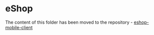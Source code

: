 # eShop
The content of this folder has been moved to the repository -  [eshop-mobile-client](https://github.com/dotnet-architecture/eshop-mobile-client)
